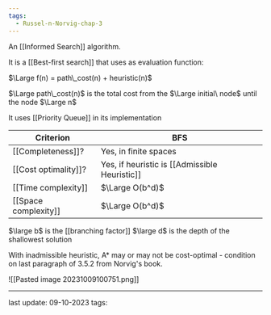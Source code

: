```yaml
---
tags:
  - Russel-n-Norvig-chap-3
---
```



An [[Informed Search]] algorithm.

It is a [[Best-first search]] that uses as evaluation function:

$\Large f(n) = path\_cost(n) + heuristic(n)$

$\Large path\_cost(n)$ is the total cost from the $\Large initial\ node$ until the node $\Large n$

It uses [[Priority Queue]] in its implementation

| Criterion | BFS |
| --------- | --- |
| [[Completeness]]? | Yes, in finite spaces |
| [[Cost optimality]]? | Yes, if heuristic is [[Admissible Heuristic]] |
| [[Time complexity]] | $\Large O(b^d)$ |
| [[Space complexity]] | $\Large O(b^d)$ |
$\large b$ is the [[branching factor]]
$\large d$ is the depth of the shallowest solution

With inadmissible heuristic, A* may or may not be cost-optimal - condition on last paragraph of 3.5.2 from Norvig's book.

![[Pasted image 20231009100751.png]]

---
last update: 09-10-2023
tags:
